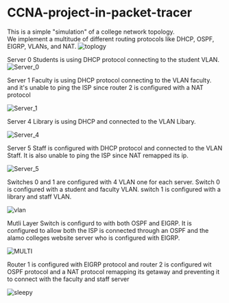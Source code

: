 # CCNA-project-in-packet-tracer

This is a simple "simulation" of a college network topology.  
We implement a multitude of different routing protocols like DHCP, OSPF, EIGRP, VLANs, and NAT.
![toplogy](https://i.imgur.com/byzac8n.png)

Server 0 Students is using DHCP protocol connecting to the student VLAN.
![Server_0](https://i.imgur.com/45uCfsn.png)

Server 1 Faculty is using DHCP protocol connecting to the VLAN faculty.
and it's unable to ping the ISP since router 2 is configured with a NAT protocol

![Server_1](https://i.imgur.com/J4UQUcn.png)

Server 4 Library is using DHCP and connected to the VLAN Libary.

![Server_4](https://i.imgur.com/uf0ESw0.png)

Server 5 Staff is configured with DHCP protocol and connected to the VLAN Staff.
It is also unable to ping the ISP since NAT remapped its ip. 

![Server_5](https://i.imgur.com/pwbhNN0.png)

Switches 0 and 1 are configured with 4 VLAN one for each server.
Switch 0 is configured with a student and faculty VLAN. 
switch 1 is configured with a library and staff VLAN. 

![vlan](https://i.imgur.com/vKbMYSK.png)

Mutli Layer Switch is configurd to with both OSPF and EIGRP. 
It is configured to allow both the ISP is connected through an OSPF
and the alamo colleges website server who is configured with EIGRP.

![MULTI](https://i.imgur.com/Yj2B15i.png)


Router 1 is configured with EIGRP protocol 
and router 2 is configured wit OSPF protocol and a NAT protocol 
remapping its getaway and preventing it to connect with the faculty and staff server

![sleepy](https://i.imgur.com/1UZ3wA9.png)



